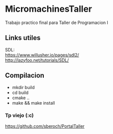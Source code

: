 # MicromachinesTaller
Trabajo practico final para Taller de Programacion I

## Links utiles
SDL:  
https://www.willusher.io/pages/sdl2/  
http://lazyfoo.net/tutorials/SDL/  

## Compilacion
* mkdir build  
* cd build  
* cmake ..  
* make && make install  

### Tp viejo (:c)
https://github.com/sberoch/PortalTaller  
